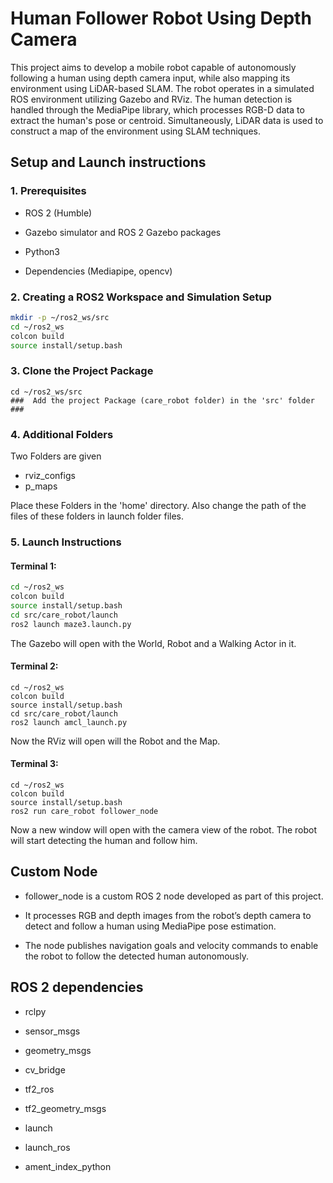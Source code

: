 # Human Follower Robot Using Depth Camera

This project aims to develop a mobile robot capable of autonomously following a human using 
depth camera input, while also mapping its environment using LiDAR-based SLAM. The robot 
operates in a simulated ROS environment utilizing Gazebo and RViz. The human detection is 
handled through the MediaPipe library, which processes RGB-D data to extract the human's pose 
or centroid. Simultaneously, LiDAR data is used to construct a map of the environment using 
SLAM techniques. 

## Setup and Launch instructions
### 1. Prerequisites
* ROS 2 (Humble)

* Gazebo simulator and ROS 2 Gazebo packages

* Python3

* Dependencies (Mediapipe, opencv)



### 2. Creating a ROS2 Workspace and Simulation Setup
```bash
mkdir -p ~/ros2_ws/src
cd ~/ros2_ws
colcon build
source install/setup.bash
```

### 3. Clone the Project Package
```
cd ~/ros2_ws/src
###  Add the project Package (care_robot folder) in the 'src' folder  ###
```

### 4. Additional Folders 
Two Folders are given
* rviz_configs
* p_maps

Place these Folders in the 'home' directory.
Also change the path of the files of these folders in launch folder files.

### 5. Launch Instructions
#### Terminal 1:

```bash
cd ~/ros2_ws
colcon build
source install/setup.bash
cd src/care_robot/launch
ros2 launch maze3.launch.py
```
The Gazebo will open with the World, Robot and a Walking Actor in it.

#### Terminal 2:
```
cd ~/ros2_ws
colcon build
source install/setup.bash
cd src/care_robot/launch
ros2 launch amcl_launch.py
```
Now the RViz will open will the Robot and the Map.

#### Terminal 3:
```
cd ~/ros2_ws
colcon build
source install/setup.bash
ros2 run care_robot follower_node
```

Now a new window will open with the camera view of the robot. The robot will start detecting the human and follow him.

## Custom Node
* follower_node is a custom ROS 2 node developed as part of this project.


* It processes RGB and depth images from the robot’s depth camera to detect and follow a human using MediaPipe pose estimation.

* The node publishes navigation goals and velocity commands to enable the robot to follow the detected human autonomously.

## ROS 2 dependencies

* rclpy

* sensor_msgs

* geometry_msgs

* cv_bridge

* tf2_ros

* tf2_geometry_msgs

* launch

* launch_ros

* ament_index_python

